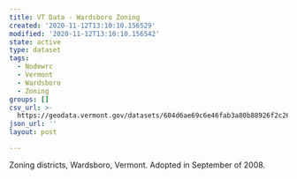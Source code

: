 ```yaml
---
title: VT Data - Wardsboro Zoning
created: '2020-11-12T13:10:10.156529'
modified: '2020-11-12T13:10:10.156542'
state: active
type: dataset
tags:
  - Nodewrc
  - Vermont
  - Wardsboro
  - Zoning
groups: []
csv_url: >-
  https://geodata.vermont.gov/datasets/604d6ae69c6e46fab3a80b88926f2c26_0.csv?outSR=%7B%22latestWkid%22%3A3857%2C%22wkid%22%3A102100%7D
json_url: ''
layout: post

---
```

<div style='text-align:Left;'><div><div><p><span>Zoning districts, Wardsboro, Vermont. Adopted in September of 2008.</span></p></div></div></div>
